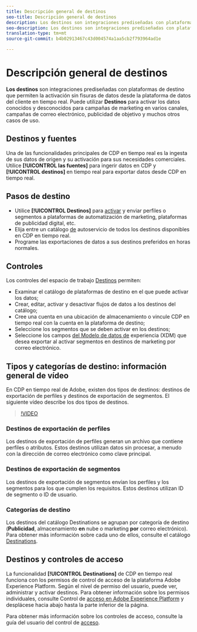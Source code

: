 ```yaml
---
title: Descripción general de destinos
seo-title: Descripción general de destinos
description: Los destinos son integraciones prediseñadas con plataformas de destino que permiten la activación sin problemas de datos desde la plataforma de datos del cliente en tiempo real. Puede utilizar los destinos en la plataforma de datos del cliente en tiempo real de Adobe para activar los datos conocidos y desconocidos para campañas de marketing en varios canales, campañas de correo electrónico, publicidad de objetivo y muchos otros casos de uso.
seo-description: Los destinos son integraciones prediseñadas con plataformas de destino que permiten la activación sin problemas de datos desde la plataforma de datos del cliente en tiempo real. Puede utilizar los destinos en la plataforma de datos del cliente en tiempo real de Adobe para activar los datos conocidos y desconocidos para campañas de marketing en varios canales, campañas de correo electrónico, publicidad de objetivo y muchos otros casos de uso.
translation-type: tm+mt
source-git-commit: b4b02913467c43d004574a1aa5cb2f793964ad1e

---
```



# Descripción general de destinos

**Los destinos** son integraciones prediseñadas con plataformas de destino que permiten la activación sin fisuras de datos desde la plataforma de datos del cliente en tiempo real. Puede utilizar **Destinos** para activar los datos conocidos y desconocidos para campañas de marketing en varios canales, campañas de correo electrónico, publicidad de objetivo y muchos otros casos de uso.

## Destinos y fuentes

Una de las funcionalidades principales de CDP en tiempo real es la ingesta de sus datos de origen y su activación para sus necesidades comerciales. Utilice **[!UICONTROL las fuentes]** para ingerir datos en CDP y **[!UICONTROL destinos]** en tiempo real para exportar datos desde CDP en tiempo real.

## Pasos de destino

* Utilice **[!UICONTROL Destinos]** para [activar](/help/rtcdp/destinations/activate-destinations.md) y enviar perfiles o segmentos a plataformas de automatización de marketing, plataformas de publicidad digital, etc.
* Elija entre un catálogo [de](/help/rtcdp/destinations/destinations-catalog.md) autoservicio de todos los destinos disponibles en CDP en tiempo real.
* Programe las exportaciones de datos a sus destinos preferidos en horas normales.

## Controles

Los controles del espacio de trabajo [Destinos](/help/rtcdp/destinations/destinations-workspace.md) permiten:

* Examinar el catálogo de plataformas de destino en el que puede activar los datos;
* Crear, editar, activar y desactivar flujos de datos a los destinos del catálogo;
* Cree una cuenta en una ubicación de almacenamiento o vincule CDP en tiempo real con la cuenta en la plataforma de destino;
* Seleccione los segmentos que se deben activar en los destinos;
* Seleccione los campos [del Modelo de datos de](https://www.adobe.io/apis/experienceplatform/home/xdm/xdmservices.html#!api-specification/markdown/narrative/technical_overview/schema_registry/xdm_system/xdm_system_in_experience_platform.md) experiencia (XDM) que desea exportar al activar segmentos en destinos de marketing por correo electrónico.

## Tipos y categorías de destino: información general de vídeo

En CDP en tiempo real de Adobe, existen dos tipos de destinos: destinos de exportación de perfiles y destinos de exportación de segmentos. El siguiente vídeo describe los dos tipos de destinos.

>[!VIDEO](https://video.tv.adobe.com/v/29707?quality=12)

### Destinos de exportación de perfiles

Los destinos de exportación de perfiles generan un archivo que contiene perfiles o atributos. Estos destinos utilizan datos sin procesar, a menudo con la dirección de correo electrónico como clave principal.

### Destinos de exportación de segmentos

Los destinos de exportación de segmentos envían los perfiles y los segmentos para los que cumplen los requisitos. Estos destinos utilizan ID de segmento o ID de usuario.

### Categorías de destino

Los destinos del catálogo [](/help/rtcdp/destinations/destinations-catalog.md) Destinations se agrupan por categoría de destino (**Publicidad**, almacenamiento **en** nube o marketing **por** correo electrónico). Para obtener más información sobre cada uno de ellos, consulte el catálogo [Destinations](/help/rtcdp/destinations/destinations-catalog.md).

## Destinos y controles de acceso

La funcionalidad **[!UICONTROL Destinations]** de CDP en tiempo real funciona con los permisos de control de acceso de la plataforma Adobe Experience Platform. Según el nivel de permiso del usuario, puede ver, administrar y activar destinos. Para obtener información sobre los permisos individuales, consulte Control de [acceso en Adobe Experience Platform](https://www.adobe.io/apis/experienceplatform/home/permissions-and-sandboxes/permissions-and-sandboxes.html#!api-specification/markdown/narrative/technical_overview/access-control/access-control-overview.md) y desplácese hacia abajo hasta la parte inferior de la página.

Para obtener más información sobre los controles de acceso, consulte la guía del usuario del control de [acceso](https://www.adobe.io/apis/experienceplatform/home/permissions-and-sandboxes/permissions-and-sandboxes.html#!api-specification/markdown/narrative/technical_overview/access-control/access-control-user-guide.md).